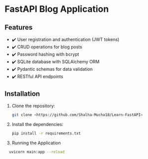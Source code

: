 # FastAPI Blog Application

## Features
- ✔️ User registration and authentication (JWT tokens)
- ✔️ CRUD operations for blog posts
- ✔️ Password hashing with bcrypt
- ✔️ SQLite database with SQLAlchemy ORM
- ✔️ Pydantic schemas for data validation
- ✔️ RESTful API endpoints

## Installation

1. Clone the repository:
   ```bash
   git clone <https://github.com/Shalha-Mucha18/Learn-FastAPI>
2. Install the dependencies:
   ```bash
   pip install -r requirements.txt
3. Running the Application
```bash
  uvicorn main:app --reload
 
